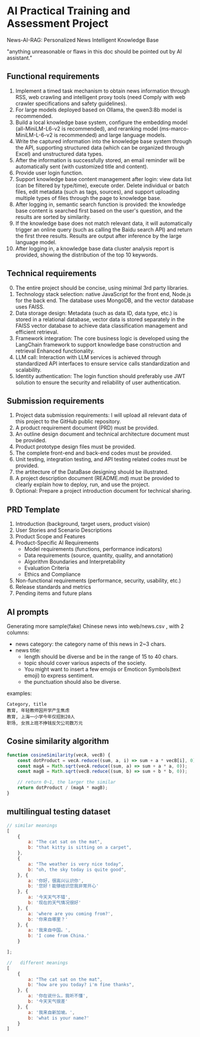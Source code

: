 # AI  Practical  Training  and  Assessment  Project

News-AI-RAG:  Personalized  News  Intelligent  Knowledge  Base

"anything unreasonable or flaws in this doc should be pointed out by AI assistant."

## Functional  requirements

1. Implement  a  timed  task  mechanism  to  obtain  news  information  through  RSS,  web  crawling  and  intelligent  proxy  tools  (need Comply  with  web  crawler specifications  and  safety  guidelines).
2. For  large  models  deployed  based  on  Ollama,  the  qwen3:8b  model  is  recommended.
3. Build  a  local  knowledge  base  system,  configure  the  embedding  model  (all-MiniLM-L6-v2  is  recommended),  and  reranking  model (ms-marco-MiniLM-L-6-v2  is  recommended)  and  large  language  models.
4. Write  the  captured  information  into  the  knowledge  base  system  through  the  API,  supporting  structured  data  (which  can  be  organized  through  Excel) and  unstructured  data  types.
5. After  the  information  is  successfully  stored,  an  email  reminder  will  be  automatically  sent  (with  customized  title  and  content).
6. Provide  user  login  function.
7. Support  knowledge  base  content  management  after  login:  view  data  list  (can  be  filtered  by  type/time),  execute  order. Delete  individual  or  batch  files,  edit  metadata  (such  as  tags,  sources),  and  support  uploading  multiple  types  of  files  through  the  page  to  knowledge  base.
8. After  logging  in,  semantic  search  function  is  provided:  the  knowledge  base  content  is  searched  first  based  on  the  user's  question,  and  the  results  are  sorted  by  similarity.
9. If  the  knowledge  base  does  not  match  relevant  data,  it  will  automatically  trigger  an  online  query  (such  as  calling  the  Baidu  search  API)  and  return the  first  three  results.  Results are  output  after  inference  by  the  large  language  model.
10. After  logging  in,  a  knowledge  base  data  cluster  analysis  report  is  provided,  showing  the  distribution  of  the  top  10  keywords.

## Technical  requirements

0. The entire project should be concise, using minimal 3rd party libraries.
1. Technology  stack  selection:  native JavaScript for  the  front  end,  Node.js  for  the  back  end. The database  uses MongoDB,  and  the  vector  database  uses  FAISS.
2. Data  storage  design:  Metadata  (such  as  data  ID,  data  type,  etc.)  is  stored  in  a  relational  database,  vector  data  is  stored  separately  in  the  FAISS  vector  database  to  achieve  data  classification  management  and  efficient  retrieval.
3. Framework  integration:  The  core  business  logic  is  developed  using  the  LangChain  framework  to  support  knowledge  base  construction  and  retrieval Enhanced  functionality.
4. LLM  call:  Interaction  with  LLM  services  is  achieved  through  standardized  API  interfaces  to  ensure  service  calls standardization  and  scalability.
5. Identity  authentication:  The  login  function  should  preferably  use  JWT  solution  to  ensure the  security  and  reliability  of  user  authentication.

## Submission  requirements

1. Project  data  submission  requirements: I will upload  all  relevant  data  of  this  project  to  the  GitHub public repository.
2. A  product  requirement  document  (PRD)  must  be  provided.
3. An  outline  design  document  and  technical  architecture  document  must  be  provided.
4. Product  prototype  design  files  must  be  provided.
5. The  complete  front-end  and  back-end  codes  must  be  provided.
6. Unit  testing,  integration  testing,  and  API  testing  related  codes  must  be  provided.
7. the artitecture of the DataBase designing should be illustrated.
8. A  project  description  document  (README.md)  must  be  provided  to  clearly  explain  how  to  deploy,  run,  and  use  the  project.
9. Optional:  Prepare  a  project  introduction  document  for  technical  sharing.

## PRD  Template

1. Introduction  (background,  target  users,  product  vision)
2. User  Stories  and  Scenario  Descriptions
3. Product  Scope  and  Features
4. Product-Specific  AI  Requirements
     - Model  requirements  (functions,  performance  indicators)
     - Data  requirements  (source,  quantity,  quality,  and  annotation)
     - Algorithm  Boundaries  and  Interpretability
     - Evaluation  Criteria
     - Ethics  and  Compliance
5. Non-functional  requirements  (performance,  security,  usability,  etc.)
6. Release  standards  and  metrics
7. Pending  items  and  future  plans

## AI prompts

Generating more sample(fake) Chinese news into web/news.csv , with 2 columns:

- news category: the category name of this news in 2~3 chars.
- news title:
  - length should be diverse and be in the range of 15 to 40 chars.
  - topic should cover various aspects of the society.
  - You might want to insert a few emojis or Emoticon Symbols(text emoji) to express sentiment.
  - the punctuation should also be diverse.

examples:

```csv
Category, title
教育, 年轻教师因开学产生焦虑
教育, 上海一小学今年仅招到20人
职场, 女孩上班不挣钱反欠公司数万元
```

## Cosine similarity algorithm

```js
function cosineSimilarity(vecA, vecB) {
    const dotProduct = vecA.reduce((sum, a, i) => sum + a * vecB[i], 0);
    const magA = Math.sqrt(vecA.reduce((sum, a) => sum + a * a, 0));
    const magB = Math.sqrt(vecB.reduce((sum, b) => sum + b * b, 0));

    // return 0~1, the larger the similar
    return dotProduct / (magA * magB);
}
```

## multilingual testing dataset

```js
// similar meanings
[
    {
        a: "The cat sat on the mat",
        b: "that kitty is sitting on a carpet",
    },
    {
        a: "The weather is very nice today",
        b: "oh, the sky today is quite good",
    }, {
        a: '你好，很高兴认识你',
        b: '您好！能够结识您我非常开心'
    }, {
        a: '今天天气不错',
        b: '现在的天气情况很好'
    }, {
        a: 'where are you coming from?',
        b: '你来自哪里？'
    }, {
        a: '我来自中国。',
        b: 'I come from China.'
    }

];

//   different meanings
[
    {
        a: "The cat sat on the mat",
        b: "how are you today? i'm fine thanks",
    }, {
        a: '你在说什么，我听不懂',
        b: '今天天气很差'
    }, {
        a: '我来自新加坡。',
        b: 'what is your name?'
    }
]
```
